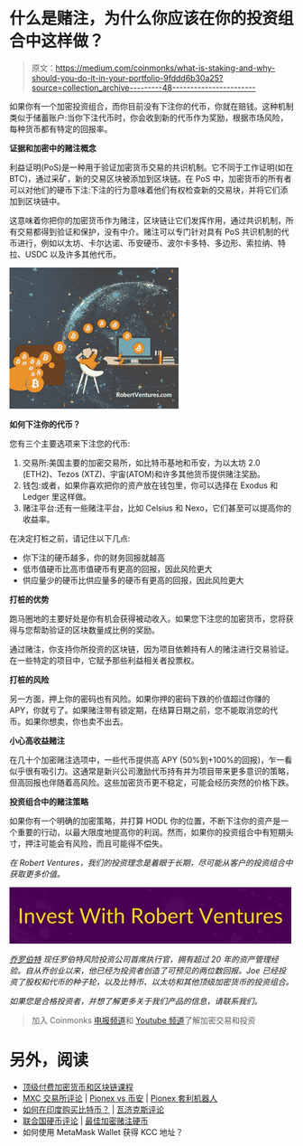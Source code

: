 # 什么是赌注，为什么你应该在你的投资组合中这样做？

> 原文：<https://medium.com/coinmonks/what-is-staking-and-why-should-you-do-it-in-your-portfolio-9fddd6b30a25?source=collection_archive---------48----------------------->

如果你有一个加密投资组合，而你目前没有下注你的代币，你就在赔钱。这种机制类似于储蓄账户:当你下注代币时，你会收到新的代币作为奖励，根据市场风险，每种货币都有特定的回报率。

**证据和加密中的赌注概念**

利益证明(PoS)是一种用于验证加密货币交易的共识机制。它不同于工作证明(如在 BTC)，通过采矿，新的交易区块被添加到区块链。在 PoS 中，加密货币的所有者可以对他们的硬币下注:下注的行为意味着他们有权检查新的交易块，并将它们添加到区块链中。

这意味着你把你的加密货币作为赌注，区块链让它们发挥作用，通过共识机制，所有交易都得到验证和保护，没有中介。赌注可以专门针对具有 PoS 共识机制的代币进行，例如以太坊、卡尔达诺、币安硬币、波尔卡多特、多边形、索拉纳、特拉、USDC 以及许多其他代币。

![](img/4e7d1b616d592176296e7327fe264ea4.png)

**如何下注你的代币？**

您有三个主要选项来下注您的代币:

1.  交易所:美国主要的加密交易所，如比特币基地和币安，为以太坊 2.0 (ETH2)、Tezos (XTZ)、宇宙(ATOM)和许多其他货币提供赌注奖励。
2.  钱包:或者，如果你喜欢把你的资产放在钱包里，你可以选择在 Exodus 和 Ledger 里这样做。
3.  赌注平台:还有一些赌注平台，比如 Celsius 和 Nexo，它们甚至可以提高你的收益率。

在决定打桩之前，请记住以下几点:

*   你下注的硬币越多，你的财务回报就越高
*   低市值硬币比高市值硬币有更高的回报，因此风险更大
*   供应量少的硬币比供应量多的硬币有更高的回报，因此风险更大

**打桩的优势**

跑马圈地的主要好处是你有机会获得被动收入。如果您下注您的加密货币，您将获得与您帮助验证的区块数量成比例的奖励。

通过赌注，你支持你所投资的区块链，因为项目依赖持有人的赌注进行交易验证。在一些特定的项目中，它赋予那些利益相关者投票权。

**打桩的风险**

另一方面，押上你的密码也有风险。如果你押的密码下跌的价值超过你赚的 APY，你就亏了。如果赌注带有锁定期，在结算日期之前，您不能取消您的代币。如果你想卖，你也卖不出去。

**小心高收益赌注**

在几十个加密赌注选项中，一些代币提供高 APY (50%到+100%的回报)，乍一看似乎很有吸引力。这通常是新兴公司激励代币持有并为项目带来更多意识的策略，但高回报也伴随着高风险。这些加密货币更不稳定，可能会经历突然的价格下跌。

**投资组合中的赌注策略**

如果你有一个明确的加密策略，并打算 HODL 你的位置，不断下注你的资产是一个重要的行动，以最大限度地提高你的利润。然而，如果你的投资组合中有短期头寸，押注可能会有风险，而且可能得不偿失。

*在 Robert Ventures，我们的投资理念是着眼于长期，尽可能从客户的投资组合中获取更多价值。*

![](img/7e6381679c22e60f2311b1dd031694fd.png)

[*乔罗伯特*](https://joerobert.com/) *现任罗伯特风险投资公司首席执行官，拥有超过 20 年的资产管理经验。自从乔创业以来，他已经为投资者创造了可预见的两位数回报。Joe 已经投资了股权和代币的种子轮，以及比特币、以太坊和其他顶级加密货币的投资组合。*

*如果您是合格投资者，并想了解更多关于我们产品的信息，请联系我们。*

> 加入 Coinmonks [电报频道](https://t.me/coincodecap)和 [Youtube 频道](https://www.youtube.com/c/coinmonks/videos)了解加密交易和投资

# 另外，阅读

*   [顶级付费加密货币和区块链课程](https://coincodecap.com/blockchain-courses)
*   [MXC 交易所评论](/coinmonks/mxc-exchange-review-3af0ec1cba8c) | [Pionex vs 币安](https://coincodecap.com/pionex-vs-binance) | [Pionex 套利机器人](https://coincodecap.com/pionex-arbitrage-bot)
*   [如何在印度购买比特币？](/coinmonks/buy-bitcoin-in-india-feb50ddfef94) | [瓦济克斯评论](/coinmonks/wazirx-review-5c811b074f5b)
*   [联合国硬币评论](https://coincodecap.com/unocoin-review) | [最佳加密赌注硬币](https://coincodecap.com/best-crypto-staking-coins)
*   如何使用 MetaMask Wallet 获得 KCC 地址？